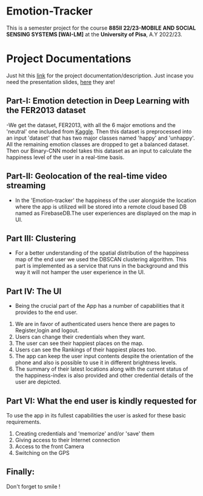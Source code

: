# Emotion-Tracker
This is a semester project for the course **885II 22/23-MOBILE AND SOCIAL SENSING SYSTEMS [WAI-LM]** at the **University of Pisa**, A.Y 2022/23.
# Project Documentations
Just hit this [link](https://github.com/gabrielemarino-gm/Emotion-Tracker/blob/main/Documentation/MASSS-project-description-GROUP4.pdf) for the project documentation/description. Just incase you need the presentation slides, [here](https://github.com/gabrielemarino-gm/Emotion-Tracker/blob/main/Documentation/Presentation-Mobile-Project-Group4.pdf) they are!

## Part-I: Emotion detection in Deep Learning with the FER2013 dataset
-We get the dataset, FER2013, with all the 6 major emotions and the 'neutral' one included from [Kaggle](https://www.kaggle.com/datasets/msambare/fer2013). Then this dataset is preprocessed into an input 'dataset' that has two major classes named 'happy' and 'unhappy'. All the remaining  emotion classes are dropped to get a balanced dataset. Then our Binary-CNN model takes this dataset as an input to calculate the happiness level of the user in a real-time basis.
## Part-II: Geolocation of the real-time video streaming
- In the 'Emotion-tracker' the happiness of the user alongside the location where the app is utilized will be stored into a remote cloud based DB named as FirebaseDB.The user experiences are displayed on the map in UI.
## Part III: Clustering
- For a better understanding of the spatial distribution of the happiness map of the end user we used the DBSCAN clustering algorithm. This part is implemented as a service that runs in the background and this way it will not hamper the user experience in the UI.

## Part IV: The UI
- Being the crucial part of the App has a number of capabilities that it provides to the end user.
1) We are in favor of authenticated users hence there are pages to Register,login and logout.
2) Users can change their credentials when they want.
3) The user can see their happiest places on the map.
4) Users can see the Rankings of their happiest places too.
5) The app can keep the user input contents despite the orientation of the phone and also is possible to use it in different brightness levels.
7) The summary of their latest locations along with the current status of the happiness-index is also provided and other credential details of the user are depicted.
## Part VI: What the end user is kindly requested for
To use the app in its fullest capabilities the user is asked for these basic requirements.
1) Creating credentials and 'memorize' and/or 'save' them
2) Giving access to their Internet connection
3) Access to the front Camera
4) Switching on the GPS

## Finally:
Don't forget to smile !
